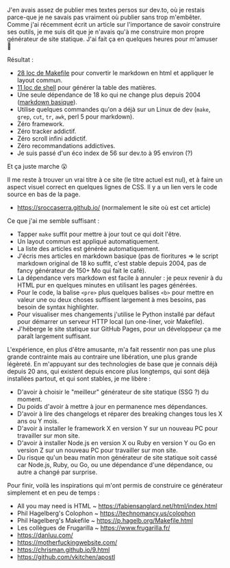 J'en avais assez de publier mes textes persos sur dev.to, où je restais
parce-que je ne savais pas vraiment où publier sans trop m'embêter. Comme j'ai
récemment écrit un article sur l'importance de savoir construire ses outils, je
me suis dit que je n'avais qu'à me construire mon propre générateur de site
statique. J'ai fait ça en quelques heures pour m'amuser 🎉

Résultat :

- [28 loc de Makefile][mf] pour convertir le markdown en html et appliquer le
  layout commun.
- [11 loc de shell][sh] pour générer la table des matières.
- Une seule dépendance de 18 ko qui ne change plus depuis 2004 ([markdown
  basique][md]).
- Utilise quelques commandes qu'on a déjà sur un Linux de dev (`make`, `grep`,
  `cut`, `tr`, `awk`, perl 5 pour markdown).
- Zéro framework.
- Zéro tracker addictif.
- Zéro scroll infini addictif.
- Zéro recommandations addictives.
- Je suis passé d'un éco index de 56 sur dev.to à 95 environ (?)

[mf]: https://github.com/sroccaserra/sroccaserra.github.io/blob/5e17de3/Makefile
[sh]: https://github.com/sroccaserra/sroccaserra.github.io/blob/aeb8c9b/src/toc.sh
[md]: https://daringfireball.net/projects/markdown/

Et ça juste marche 😮

Il me reste à trouver un vrai titre à ce site (le titre actuel est nul), et à
faire un aspect visuel correct en quelques lignes de CSS. Il y a un lien vers
le code source en bas de la page.

- <https://sroccaserra.github.io/> (normalement le site où est cet article)

Ce que j'ai me semble suffisant :

- Tapper `make` suffit pour mettre à jour tout ce qui doit l'être.
- Un layout commun est appliqué automatiquement.
- La liste des articles est générée automatiquement.
- J'écris mes articles en markdown basique (pas de fioritures => le script
  markdown original de 18 ko suffit, c'est stable depuis 2004, pas de fancy
  générateur de 150+ Mo qui fait le café).
- La dépendance vers markdown est facile à annuler : je peux revenir à du HTML
  pur en quelques minutes en utilisant les pages générées.
- Pour le code, la balise `<pre>` plus quelques balises `<b>` pour mettre en
  valeur une ou deux choses suffisent largement à mes besoins, pas besoin de
  syntax highlighter.
- Pour visualiser mes changements j'utilise le Python installé par défaut pour
  démarrer un serveur HTTP local (un one-liner, voir Makefile).
- J'héberge le site statique sur GitHub Pages, pour un développeur ça me paraît
  largement suffisant.

L'expérience, en plus d'être amusante, m'a fait ressentir non pas une plus
grande contrainte mais au contraire une libération, une plus grande légèreté.
En m'appuyant sur des technologies de base que je connais déjà depuis 20 ans,
qui existent depuis encore plus longtemps, qui sont déjà installées partout, et
qui sont stables, je me libère&nbsp;:

- D'avoir à choisir le "meilleur" générateur de site statique (SSG ?) du
  moment.
- Du poids d'avoir à mettre à jour en permanence mes dépendances.
- D'avoir à lire des changelogs et réparer des breaking changes tous les X ans
  ou Y mois.
- D'avoir à installer le framework X en version Y sur un nouveau PC pour
  travailler sur mon site.
- D'avoir à installer Node.js en version X ou Ruby en version Y ou Go en
  version Z sur un nouveau PC pour travailler sur mon site.
- Du risque qu'un beau matin mon générateur de site statique soit cassé car
  Node.js, Ruby, ou Go, ou une dépendance d'une dépendance, ou autre a changé
  par surprise.

Pour finir, voilà les inspirations qui m'ont permis de construire ce générateur
simplement et en peu de temps&nbsp;:

- All you may need is HTML ~ <https://fabiensanglard.net/html/index.html>
- Phil Hagelberg's Colophon ~ <https://technomancy.us/colophon>
- Phil Hagelberg's Makefile ~ <https://p.hagelb.org/Makefile.html>
- Les collègues de Frugarilla ~ <https://www.frugarilla.fr/>
- <https://danluu.com/>
- <https://motherfuckingwebsite.com/>
- <https://chrisman.github.io/9.html>
- <https://github.com/vkitchen/apostl>

